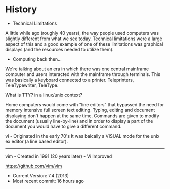 # History

- Technical Limitations

A little while ago (roughly 40 years), the way people used computers was slightly
different from what we see today. Technical limitations were a large aspect of this
and a good example of one of these limitations was graphical displays (and the resources
needed to utilize them).

- Computing back then...

We're talking about an era in which there was one central mainframe computer
and users interacted with the mainframe through terminals.  This was basically
a keyboard connected to a printer. Teleprinters, TeleTypewriter, TeleType.

What is TTY? in a linux/unix context?

Home computers would come with "line editors" that bypassed
the need for memory intensive full screen text editing. 
Typing, editing and document displaying don't happen at the same time.
Commands are given to modify the document (usually line-by-line) and in order
to display a part of the document you would have to give a different command.

vi - Originated in the early 70's
It was baically a VISUAL mode for the unix ex editor (a line based editor).

---

vim - Created in 1991 (20 years later) - Vi Improved

https://github.com/vim/vim

- Current Version: 7.4 (2013)
- Most recent commit: 16 hours ago
